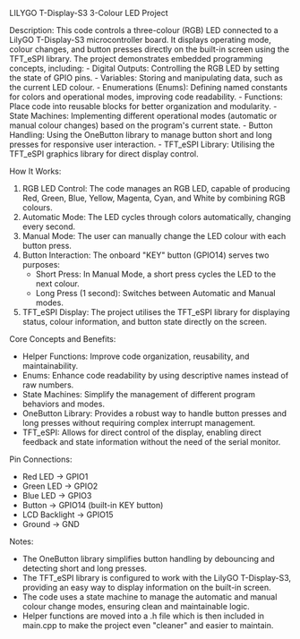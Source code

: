  LILYGO T-Display-S3 3-Colour LED Project
 
 Description:
   This code controls a three-colour (RGB) LED connected to a LilyGO T-Display-S3 microcontroller board.
   It displays operating mode, colour changes, and button presses directly on the built-in screen using
    the TFT_eSPI library.
   The project demonstrates embedded programming concepts, including:
     - Digital Outputs: Controlling the RGB LED by setting the state of GPIO pins.
     - Variables: Storing and manipulating data, such as the current LED colour.
     - Enumerations (Enums): Defining named constants for colors and operational modes,
        improving code readability.
     - Functions: Place code into reusable blocks for better organization and modularity.
     - State Machines: Implementing different operational modes (automatic or manual colour changes)
        based on the program's current state.
     - Button Handling: Using the OneButton library to manage button short and long presses for
        responsive user interaction.
     - TFT_eSPI Library: Utilising the TFT_eSPI graphics library for direct display control.
 
 How It Works:
   1. RGB LED Control: The code manages an RGB LED, capable of producing Red, Green, Blue, Yellow,
       Magenta, Cyan, and White by combining RGB colours.
   2. Automatic Mode: The LED cycles through colors automatically, changing every second.
   3. Manual Mode: The user can manually change the LED colour with each button press.
   4. Button Interaction: The onboard "KEY" button (GPIO14) serves two purposes:
      - Short Press: In Manual Mode, a short press cycles the LED to the next colour.
      - Long Press (1 second): Switches between Automatic and Manual modes.
   5. TFT_eSPI Display: The project utilises the TFT_eSPI library for displaying status,
       colour information, and button state directly on the screen.
 
 Core Concepts and Benefits:
   - Helper Functions: Improve code organization, reusability, and maintainability.
   - Enums: Enhance code readability by using descriptive names instead of raw numbers.
   - State Machines: Simplify the management of different program behaviors and modes.
   - OneButton Library: Provides a robust way to handle button presses and long presses without
      requiring complex interrupt management.
   - TFT_eSPI: Allows for direct control of the display, enabling direct feedback and state information
      without the need of the serial monitor.
 
 Pin Connections:
   - Red LED        -> GPIO1
   - Green LED      -> GPIO2
   - Blue LED       -> GPIO3
   - Button         -> GPIO14 (built-in KEY button)
   - LCD Backlight  -> GPIO15
   - Ground         -> GND
 
 Notes:
   - The OneButton library simplifies button handling by debouncing and detecting short and long presses.
   - The TFT_eSPI library is configured to work with the LilyGO T-Display-S3, providing an easy way to
      display information on the built-in screen.
   - The code uses a state machine to manage the automatic and manual colour change modes, ensuring
      clean and maintainable logic.
   - Helper functions are moved into a .h file which is then included in main.cpp to make the project
      even "cleaner" and easier to maintain.
